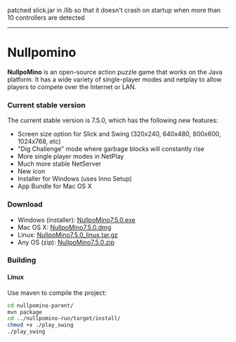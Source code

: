 patched slick.jar in /lib so that it doesn't crash on startup when more than 10 controllers are detected

---------------------------------------------------------------------------------------------------------

# Nullpomino

**NullpoMino** is an open-source action puzzle game that works on the Java platform. It has a wide variety of single-player modes and netplay to allow players to compete over the Internet or LAN.

### Current stable version
The current stable version is 7.5.0, which has the following new features: 
* Screen size option for Slick and Swing (320x240, 640x480, 800x600, 1024x768, etc) 
* "Dig Challenge" mode where garbage blocks will constantly rise 
* More single player modes in NetPlay 
* Much more stable NetServer 
* New icon 
* Installer for Windows (uses Inno Setup) 
* App Bundle for Mac OS X

### Download
* Windows (installer): [NullpoMino7.5.0.exe](https://github.com/nullpomino/nullpomino/releases/download/v7.5.0/NullpoMino7.5.0.exe)
* Mac OS X: [NullpoMino7.5.0.dmg](https://github.com/nullpomino/nullpomino/releases/download/v7.5.0/NullpoMino7.5.0.dmg)
* Linux: [NullpoMino7.5.0_linux.tar.gz](https://github.com/nullpomino/nullpomino/releases/download/v7.5.0/NullpoMino7.5.0_linux.tar.gz)
* Any OS (zip): [NullpoMino7.5.0.zip](https://github.com/nullpomino/nullpomino/releases/download/v7.5.0/NullpoMino7.5.0.zip)

### Building

#### Linux

Use maven to compile the project:

```bash
cd nullpomino-parent/
mvn package
cd ../nullpomino-run/target/install/
chmod +x ./play_swing
./play_swing
```
